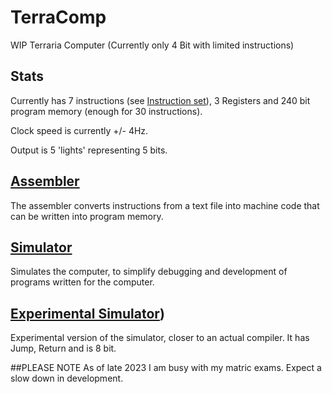 # TerraComp
WIP Terraria Computer (Currently only 4 Bit with limited instructions)

## Stats
Currently has 7 instructions (see [Instruction set](https://github.com/Coolbob134/TerraComp/blob/main/InstructionSet.md)), 3 Registers and 240 bit program memory (enough for 30 instructions).

Clock speed is currently +/- 4Hz. 

Output is 5 'lights' representing 5 bits.

## [Assembler](https://github.com/Coolbob134/TerraComp/blob/main/TerracompAssembler.py)
The assembler converts instructions from a text file into machine code that can be written into program memory.

## [Simulator](https://github.com/Coolbob134/TerraComp/blob/main/TerracompSim.py)
Simulates the computer, to simplify debugging and development of programs written for the computer.

## [Experimental Simulator](https://github.com/Coolbob134/TerraComp/blob/main/TerracompSimExperimental.py))
Experimental version of the simulator, closer to an actual compiler. It has Jump, Return and is 8 bit.





##PLEASE NOTE
As of late 2023 I am busy with my matric exams. Expect a slow down in development.
